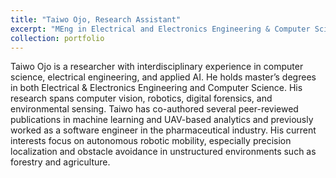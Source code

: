 ```yaml
---
title: "Taiwo Ojo, Research Assistant"
excerpt: "MEng in Electrical and Electronics Engineering & Computer Science <br/><br/>"
collection: portfolio
---
```


Taiwo Ojo is a researcher with interdisciplinary experience in computer science, electrical engineering, and applied AI. He holds master’s degrees in both Electrical & Electronics Engineering and Computer Science. His research spans computer vision, robotics, digital forensics, and environmental sensing. Taiwo has co-authored several peer-reviewed publications in machine learning and UAV-based analytics and previously worked as a software engineer in the pharmaceutical industry. His current interests focus on autonomous robotic mobility, especially precision localization and obstacle avoidance in unstructured environments such as forestry and agriculture.
